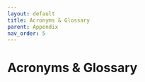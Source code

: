 ```yaml
---
layout: default
title: Acronyms & Glossary
parent: Appendix
nav_order: 5
---
```


# Acronyms & Glossary

